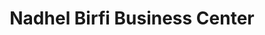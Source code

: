 ---
title: "Nadhel Birfi Business Center"
url: /monrovia/nadhel-birfi-business-center-2/
shop: Lebensmittel
---